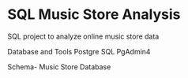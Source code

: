 # SQL Music Store Analysis
SQL project to analyze online music store data

Database and Tools
Postgre SQL
PgAdmin4

Schema- Music Store Database

